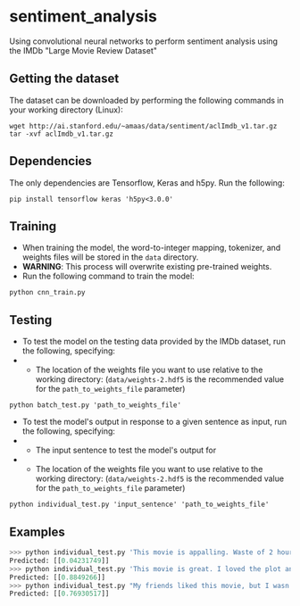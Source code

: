 # sentiment_analysis
Using convolutional neural networks to perform sentiment analysis using the IMDb "Large Movie Review Dataset"

## Getting the dataset
The dataset can be downloaded by performing the following commands in your working directory (Linux):
```
wget http://ai.stanford.edu/~amaas/data/sentiment/aclImdb_v1.tar.gz
tar -xvf aclImdb_v1.tar.gz
```

## Dependencies
The only dependencies are Tensorflow, Keras and h5py. Run the following:
```
pip install tensorflow keras 'h5py<3.0.0'
```
## Training
* When training the model, the word-to-integer mapping, tokenizer, and weights files will be stored in the `data` directory. 
* **WARNING**: This process will overwrite existing pre-trained weights.
* Run the following command to train the model:
```
python cnn_train.py
```

## Testing
* To test the model on the testing data provided by the IMDb dataset, run the following, specifying:
* * The location of the weights file you want to use relative to the working directory:
(`data/weights-2.hdf5` is the recommended value for the `path_to_weights_file` parameter)
```
python batch_test.py 'path_to_weights_file'
```
* To test the model's output in response to a given sentence as input, run the following, specifying:
* * The input sentence to test the model's output for
* * The location of the weights file you want to use relative to the working directory:
(`data/weights-2.hdf5` is the recommended value for the `path_to_weights_file` parameter)
```
python individual_test.py 'input_sentence' 'path_to_weights_file'
```

## Examples
```python
>>> python individual_test.py 'This movie is appalling. Waste of 2 hours of my life!' 'data/weights-2.hdf5'
Predicted: [[0.04231749]]
>>> python individual_test.py 'This movie is great. I loved the plot and characters!' 'data/weights-2.hdf5'
Predicted: [[0.8849266]]
>>> python individual_test.py "My friends liked this movie, but I wasn't keen on the main character" 'data/weights-2.hdf5'
Predicted: [[0.76930517]]
